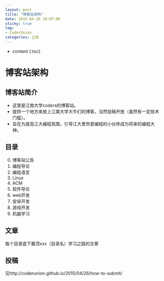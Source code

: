 ```yaml
---
layout: post
title: "博客站架构"
date: 2015-04-26 10:07:00
sticky: true
tag: 
- CoderUnion
categories: 公告
---
```


* content
{:toc}

# 博客站架构

## 博客站简介
- 这里是江南大学coders的博客站。
- 提供一个地方来放上江南大学大牛们的博客，当然投稿开放（虽然有一定技术门槛）。
- 旨在为提高江大编程氛围，引导江大里热爱编程的小伙伴成为将来的编程大神。


## 目录

0. 博客站公告
1. 编程导论
2. 编程语言
3. Linux
4. ACM
5. 软件导论
8. web开发
9. 安卓开发
10. 游戏开发
11. 机器学习 

## 文章
每个目录底下置顶xxx（目录名）学习之路的文章


## 投稿
见http://coderunion.github.io/2015/04/26/how-to-submit/
